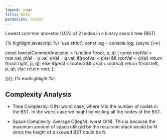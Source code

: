 ```yaml
---
layout: page
title: Note
permalink: /note/
---
```


Lowest common ancestor (LCA) of 2 nodes in a binary search tree (BST).

{% highlight javascript %}
'use strict'; const log = console.log; (async ()=>{

const lowestCommonAncestor =
                          function f(root, p, q) {
  const rootVal = root.val,
        pVal    = p.val,
        qVal    = q.val;
  if(rootVal < pVal && rootVal < qVal)
    return f(root.right, p, q);
  else if(pVal < rootVal && qVal < rootVal)
    return f(root.left, p, q);
  else
    return root;
};

})();
{% endhighlight %}

## Complexity Analysis

- Time Complexity: O(N) worst case, where N is the number of nodes in
  the BST.  In the worst case we might be visiting all the nodes of the
  BST.

- Space Complexity: Average O(logN), worst O(N). This is because the
  maximum amount of space utilized by the recursion stack would be N
  since the height of a skewed BST could be N.
